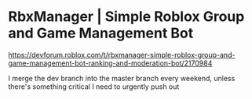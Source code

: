 # RbxManager | Simple Roblox Group and Game Management Bot

https://devforum.roblox.com/t/rbxmanager-simple-roblox-group-and-game-management-bot-ranking-and-moderation-bot/2170984

I merge the dev branch into the master branch every weekend, unless there's something critical I need to urgently push out
